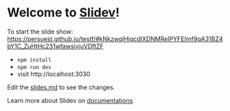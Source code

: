 # Welcome to [Slidev](https://github.com/slidevjs/slidev)!

To start the slide show:
https://persuest.github.io/testf/#kNkzwqlHiqcdIXDNMReIPYFEImf9qA31BZ4bY1C_ZuHtHc231wfawsjvjuVDftZF
- `npm install`
- `npm run dev`
- visit http://localhost:3030

Edit the [slides.md](./slides.md) to see the changes.

Learn more about Slidev on [documentations](https://sli.dev/).
